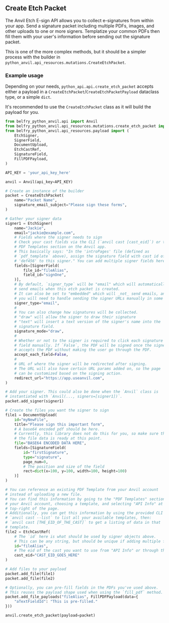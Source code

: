 ## Create Etch Packet

The Anvil Etch E-sign API allows you to collect e-signatures from within your
app. Send a signature packet including multiple PDFs, images, and other uploads
to one or more signers. Templatize your common PDFs then fill them with your
user's information before sending out the signature packet.

This is one of the more complex methods, but it should be a simpler process
with the builder in `python_anvil.api_resources.mutations.CreateEtchPacket`.

### Example usage

Depending on your needs, `python_api.api.create_etch_packet` accepts either a
payload in a `CreateEtchPacket`/`CreateEtchPacketPayload` dataclass type, or a
simple `dict`.

It's recommended to use the `CreateEtchPacket` class as it will build the
payload for you.


```python
from belfry_python_anvil.api import Anvil
from belfry_python_anvil.api_resources.mutations.create_etch_packet import CreateEtchPacket
from belfry_python_anvil.api_resources.payload import (
    EtchSigner,
    SignerField,
    DocumentUpload,
    EtchCastRef,
    SignatureField,
    FillPDFPayload,
)

API_KEY = 'your_api_key_here'

anvil = Anvil(api_key=API_KEY)

# Create an instance of the builder
packet = CreateEtchPacket(
    name="Packet Name",
    signature_email_subject="Please sign these forms",
)

# Gather your signer data
signer1 = EtchSigner(
    name="Jackie",
    email="jackie@example.com",
    # Fields where the signer needs to sign
    # Check your cast fields via the CLI (`anvil cast [cast_eid]`) or the
    # PDF Templates section on the Anvil app.
    # This basically says: "In the 'introPages' file (defined as
    # `pdf_template` above), assign the signature field with cast id of
    # 'def456' to this signer." You can add multiple signer fields here.
    fields=[SignerField(
        file_id="fileAlias",
        field_id="signOne",
    )],
    # By default, `signer_type` will be "email" which will automatically
    # send emails when this etch packet is created.
    # It can also be set to "embedded" which will _not_ send emails, and
    # you will need to handle sending the signer URLs manually in some way.
    signer_type="email",
    #
    # You can also change how signatures will be collected.
    # "draw" will allow the signer to draw their signature
    # "text" will insert a text version of the signer's name into the
    # signature field.
    signature_mode="draw",
    #
    # Whether or not to the signer is required to click each signature
    # field manually. If `False`, the PDF will be signed once the signer
    # accepts the PDF without making the user go through the PDF.
    accept_each_field=False,
    #
    # URL of where the signer will be redirected after signing.
    # The URL will also have certain URL params added on, so the page
    # can be customized based on the signing action.
    redirect_url="https://app.useanvil.com",
)

# Add your signer. This could also be done when the `Anvil` class is
# instantiated with `Anvil(..., signers=[signer1])`.
packet.add_signer(signer1)

# Create the files you want the signer to sign
file1 = DocumentUpload(
    id="myNewFile",
    title="Please sign this important form",
    # A base64 encoded pdf should be here.
    # Currently, this library does not do this for you, so make sure that
    # the file data is ready at this point.
    file="BASE64 ENCODED DATA HERE",
    fields=[SignatureField(
        id="firstSignature",
        type="signature",
        page_num=0,
        # The position and size of the field
        rect=dict(x=100, y=100, width=100, height=100)
    )]
)

# You can reference an existing PDF Template from your Anvil account
# instead of uploading a new file.
# You can find this information by going to the "PDF Templates" section of
# your Anvil account, choosing a template, and selecting "API Info" at the
# top-right of the page.
# Additionally, you can get this information by using the provided CLI by:
# `anvil cast --list` to list all your available templates, then:
# `anvil cast [THE_EID_OF_THE_CAST]` to get a listing of data in that
# template.
file2 = EtchCastRef(
    # The `id` here is what should be used by signer objects above.
    # This can be any string, but should be unique if adding multiple files.
    id="fileAlias",
    # The eid of the cast you want to use from "API Info" or through the CLI
    cast_eid="CAST_EID_GOES_HERE"
)

# Add files to your payload
packet.add_file(file1)
packet.add_file(file2)

# Optionally, you can pre-fill fields in the PDFs you've used above.
# This reuses the payload shape used when using the `fill_pdf` method.
packet.add_file_payloads("fileAlias", FillPDFPayload(data={
    "aTextFieldId": "This is pre-filled."
}))

anvil.create_etch_packet(payload=packet)
```
